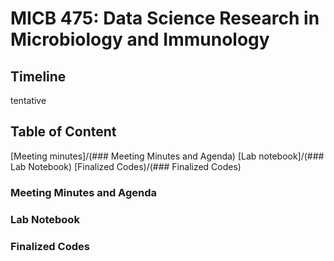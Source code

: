 # MICB 475: Data Science Research in Microbiology and Immunology

## Timeline
tentative

## Table of Content 
[Meeting minutes]/(### Meeting Minutes and Agenda)
[Lab notebook]/(### Lab Notebook)
[Finalized Codes)/(### Finalized Codes)


### Meeting Minutes and Agenda

### Lab Notebook

### Finalized Codes


